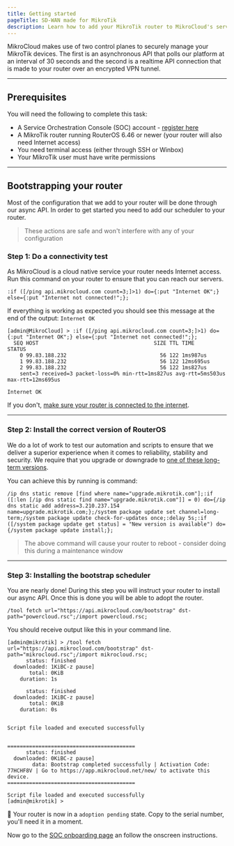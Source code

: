 ```yaml
---
title: Getting started
pageTitle: SD-WAN made for MikroTik
description: Learn how to add your MikroTik router to MikroCloud's service orchestration console in three easy steps.
---
```


MikroCloud makes use of two control planes to securely manage your MikroTik devices. The first is an asynchronous API that polls our platform at an interval of 30 seconds and the second is a realtime API connection that is made to your router over an encrypted VPN tunnel.

---

## Prerequisites
You will need the following to complete this task:

* A Service Orchestration Console (SOC) account - [register here](https://app.mikrocloud.com/authentication/register)
* A MikroTik router running RouterOS 6.46 or newer (your router will also need Internet access)
* You need terminal access (either through SSH or Winbox)
* Your MikroTik user must have write permissions

--- 

## Bootstrapping your router

Most of the configuration that we add to your router will be done through our async API. In order to get started you need to add our scheduler to your router.

> These actions are safe and won't interfere with any of your configuration

### Step 1: Do a connectivity test

As MikroCloud is a cloud native service your router needs Internet access. Run this command on your router to ensure that you can reach our servers.

```shell
:if ([/ping api.mikrocloud.com count=3;]>1) do={:put "Internet OK";} else={:put "Internet not connected!";};
```

If everything is working as expected you should see this message at the end of the output: `Internet OK`
```
[admin@MikroCloud] > :if ([/ping api.mikrocloud.com count=3;]>1) do={:put "Internet OK";} else={:put "Internet not connected!";};
  SEQ HOST                                     SIZE TTL TIME       STATUS
    0 99.83.188.232                              56 122 1ms987us  
    1 99.83.188.232                              56 122 12ms695us 
    2 99.83.188.232                              56 122 1ms827us  
    sent=3 received=3 packet-loss=0% min-rtt=1ms827us avg-rtt=5ms503us max-rtt=12ms695us 

Internet OK
```

If you don't, [make sure your router is connected to the internet](/docs/diagnostic-guides/internet-connectivity).

---

### Step 2: Install the correct version of RouterOS

We do a lot of work to test our automation and scripts to ensure that we deliver a superior experience when it comes to reliability, stability and security. We require that you upgrade or downgrade to [one of these long-term versions](/docs/hardware-requirements/routeros-version).

You can achieve this by running is command:

```shell
/ip dns static remove [find where name="upgrade.mikrotik.com"];:if ([:len [/ip dns static find name="upgrade.mikrotik.com"]] = 0) do={/ip dns static add address=3.210.237.154 name=upgrade.mikrotik.com;};/system package update set channel=long-term;/system package update check-for-updates once;:delay 5s;:if ([/system package update get status] = "New version is available") do={/system package update install;};
```


> The above command will cause your router to reboot - consider doing this during a maintenance window

---

### Step 3: Installing the bootstrap scheduler

You are nearly done! During this step you will instruct your router to install our async API. Once this is done you will be able to adopt the router.

```shell
/tool fetch url="https://api.mikrocloud.com/bootstrap" dst-path="powercloud.rsc";/import powercloud.rsc;
```

You should receive output like this in your command line.

```
[admin@mikrotik] > /tool fetch url="https://api.mikrocloud.com/bootstrap" dst-path="mikrocloud.rsc";/import mikrocloud.rsc;
      status: finished
  downloaded: 1KiBC-z pause]
       total: 0KiB
    duration: 1s

      status: finished
  downloaded: 1KiBC-z pause]
       total: 0KiB
    duration: 0s


Script file loaded and executed successfully


=========================================
      status: finished
  downloaded: 0KiBC-z pause]
        data: Bootstrap completed successfully | Activation Code: 77HCHF8V | Go to https://app.mikrocloud.net/new/ to activate this device.
=========================================

Script file loaded and executed successfully
[admin@mikrotik] > 

```

🥳 Your router is now in a `adoption pending` state. Copy to the serial number, you'll need it in a moment.

Now go to the [SOC onboarding page](https://app.mypowercloud.net/new) an follow the onscreen instructions.

